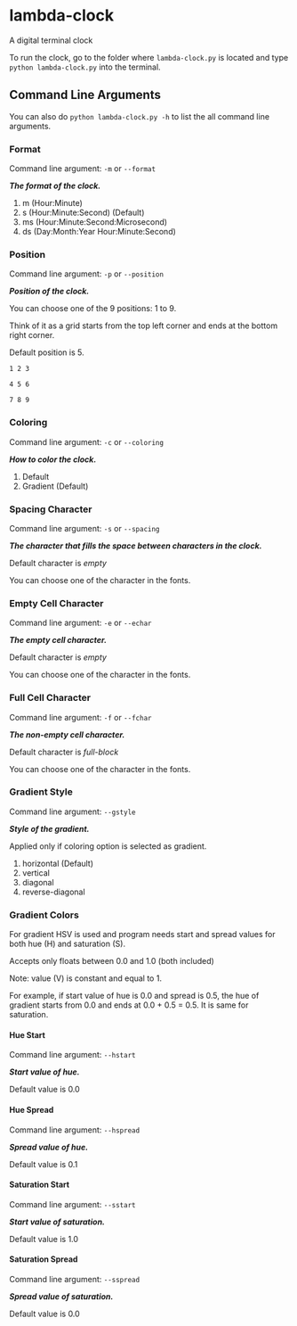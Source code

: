 # lambda-clock
A digital terminal clock

To run the clock, go to the folder where `lambda-clock.py` is located and type `python lambda-clock.py` into the terminal.

## Command Line Arguments

You can also do `python lambda-clock.py -h` to list the all command line arguments.

### Format

Command line argument: `-m` or `--format`

_**The format of the clock.**_

1. m (Hour:Minute)
2. s (Hour:Minute:Second) (Default)
3. ms (Hour:Minute:Second:Microsecond)
4. ds (Day:Month:Year Hour:Minute:Second)

### Position

Command line argument: `-p` or `--position`

_**Position of the clock.**_

You can choose one of the 9 positions: 1 to 9.

Think of it as a grid starts from the top left corner and ends at the bottom right corner.

Default position is 5.

`1 2 3`

`4 5 6`

`7 8 9`

### Coloring

Command line argument: `-c` or `--coloring`

_**How to color the clock.**_

1. Default
2. Gradient (Default)

### Spacing Character

Command line argument: `-s` or `--spacing`

_**The character that fills the space between characters in the clock.**_

Default character is *empty*

You can choose one of the character in the fonts.

### Empty Cell Character

Command line argument: `-e` or `--echar`

_**The empty cell character.**_

Default character is *empty*

You can choose one of the character in the fonts.


### Full Cell Character

Command line argument: `-f` or `--fchar`

_**The non-empty cell character.**_

Default character is *full-block*

You can choose one of the character in the fonts.

### Gradient Style

Command line argument: `--gstyle`

_**Style of the gradient.**_

Applied only if coloring option is selected as gradient.

1. horizontal (Default)
2. vertical
3. diagonal
4. reverse-diagonal

### Gradient Colors

For gradient HSV is used and program needs start and spread values for both hue (H) and saturation (S).

Accepts only floats between 0.0 and 1.0 (both included)

Note: value (V) is constant and equal to 1.

For example, if start value of hue is 0.0 and spread is 0.5, the hue of gradient starts from 0.0 and ends at 0.0 + 0.5 = 0.5. It is same for saturation. 

#### Hue Start

Command line argument: `--hstart`

_**Start value of hue.**_

Default value is 0.0

#### Hue Spread

Command line argument: `--hspread`

_**Spread value of hue.**_

Default value is 0.1

#### Saturation Start

Command line argument: `--sstart`

_**Start value of saturation.**_

Default value is 1.0

#### Saturation Spread

Command line argument: `--sspread`

_**Spread value of saturation.**_

Default value is 0.0
